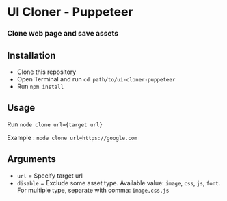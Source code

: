 # UI Cloner - Puppeteer
### Clone web page and save assets

## Installation

  - Clone this repository
  - Open Terminal and run `cd path/to/ui-cloner-puppeteer`
  - Run `npm install`

## Usage

Run `node clone url={target url}`

Example : `node clone url=https://google.com`

## Arguments

  - `url` = Specify target url
  - `disable` = Exclude some asset type. Available value: `image`, `css`, `js`, `font`. For multiple type, separate with comma: `image,css,js`